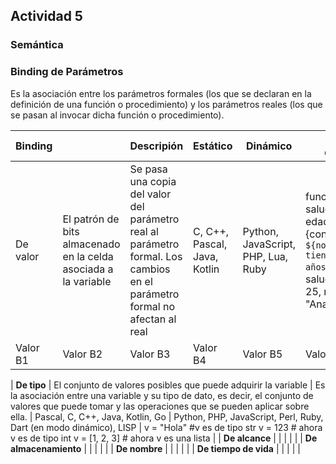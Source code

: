 ## Actividad 5

### Semántica

### Binding de Parámetros

Es la asociación entre los parámetros formales (los que se declaran en la definición de una función o procedimiento) y los parámetros reales (los que se pasan al invocar dicha función o procedimiento).

| Binding |  | Descripión | Estático | Dinámico | Ejemplo dinámico |
| --- | --- | --- | --- | --- | --- |
| De valor | El patrón de bits almacenado en la celda asociada a la variable  | Se pasa una copia del valor del parámetro real al parámetro formal. Los cambios en el parámetro formal no afectan al real | C, C++, Pascal, Java, Kotlin  | Python, JavaScript, PHP, Lua, Ruby  | function saludar({nombre, edad}) <br> {console.log(`Hola ${nombre}, tienes ${edad} años`);} <br> saludar({edad: 25, nombre: "Ana"}); |
| Valor B1  | Valor B2  | Valor B3  | Valor B4  | Valor B5  | Valor B6  |

| **De tipo**    | El conjunto de valores posibles que puede adquirir la variable | Es la asociación entre una variable y su tipo de dato, es decir, el conjunto de valores que puede tomar y las operaciones que se pueden aplicar sobre ella. | Pascal, C, C++, Java, Kotlin, Go | Python, PHP, JavaScript, Perl, Ruby, Dart (en modo dinámico), LISP |  v = "Hola" #v es de tipo str
v = 123         # ahora v es de tipo int
v = [1, 2, 3]   # ahora v es una lista
|
| **De alcance** | | |  | |
| **De almacenamiento** | | |  | |
| **De nombre**         | | |  | |
| **De tiempo de vida** | | |  | |